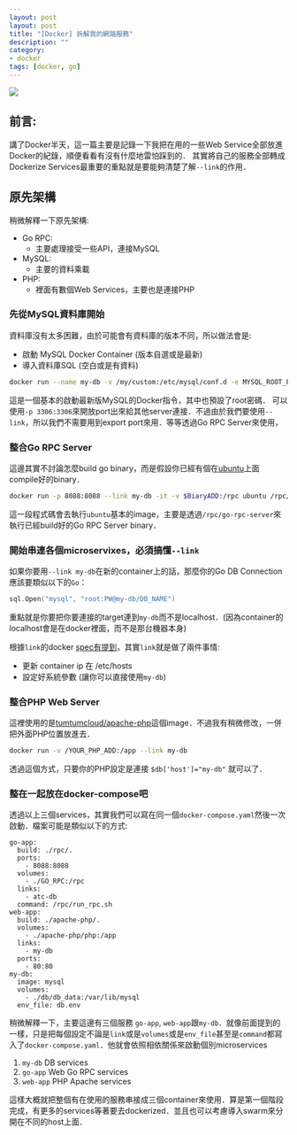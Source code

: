 ```yaml
---
layout: post
layout: post
title: "[Docker] 拆解我的網路服務"
description: ""
category: 
- docker
tags: [docker, go]
---
```


![](http://i.imgur.com/aOSGvV7.jpg)

## 前言:

講了Docker半天，這一篇主要是記錄一下我把在用的一些Web Service全部放進Docker的紀錄，順便看看有沒有什麼地雷怕踩到的． 其實將自己的服務全部轉成Dockerize Services最重要的重點就是要能夠清楚了解`--link`的作用．

## 原先架構

稍微解釋一下原先架構:

- Go RPC:
	- 主要處理接受一些API，連接MySQL
- MySQL:
	- 主要的資料乘載
- PHP:
	- 裡面有數個Web Services，主要也是連接PHP


### 先從MySQL資料庫開始

資料庫沒有太多困難，由於可能會有資料庫的版本不同，所以做法會是:

- 啟動 MySQL Docker Container (版本自選或是最新)
- 導入資料庫SQL (空白或是有資料)


```bash
docker run --name my-db -v /my/custom:/etc/mysql/conf.d -e MYSQL_ROOT_PASSWORD=my-secret-pw -d mysql
```

這是一個基本的啟動最新版MySQL的Docker指令，其中也預設了root密碼． 可以使用`-p 3306:3306`來開放port出來給其他server連接．不過由於我們要使用`--link`，所以我們不需要用到export port來用．等等透過Go RPC Server來使用，


### 整合Go RPC Server

這邊其實不討論怎麼build go binary，而是假設你已經有個在[ubuntu](https://hub.docker.com/_/ubuntu/)上面compile好的binary．

```bash
docker run -p 8088:8088 --link my-db -it -v $BiaryADD:/rpc ubuntu /rpc/go-rpc-server
```

這一段程式碼會去執行`ubuntu`基本的image，主要是透過`/rpc/go-rpc-server`來執行已經build好的Go RPC Server binary．

### 開始串連各個microservixes，必須搞懂`--link` 

如果你要用`--link my-db`在新的container上的話，那麼你的Go DB Connection 應該要類似以下的`Go`：

```go
sql.Open("mysql", "root:PW@my-db/DB_NAME")
```

重點就是你要把你要連接的target連到`my-db`而不是localhost．(因為container的localhost會是在docker裡面，而不是那台機器本身)

根據`link`的docker [spec有提到](https://docs.docker.com/engine/userguide/networking/default_network/dockerlinks/)，其實`link`就是做了兩件事情:

- 更新 container ip 在 /etc/hosts
- 設定好系統參數 (讓你可以直接使用`my-db`)

### 整合PHP Web Server

這裡使用的是[tumtumcloud/apache-php](https://github.com/tutumcloud/apache-php)這個image．不過我有稍微修改，一併把外面PHP位置放進去．

```bash
docker run -v /YOUR_PHP_ADD:/app --link my-db
```

透過這個方式，只要你的PHP設定是連接 `$db['host']="my-db"` 就可以了．


### 整在一起放在docker-compose吧

透過以上三個services，其實我們可以寫在同一個`docker-compose.yaml`然後一次啟動．檔案可能是類似以下的方式:

```
go-app:
  build: ./rpc/.
  ports:
    - 8088:8088
  volumes:
    - ./GO_RPC:/rpc
  links:
    - atc-db
  command: /rpc/run_rpc.sh
web-app:
  build: ./apache-php/.
  volumes:
    - ./apache-php/php:/app
  links:
    - my-db
  ports:
    - 80:80
my-db:
  image: mysql
  volumes:
    - ./db/db_data:/var/lib/mysql
  env_file: db.env
```  


稍微解釋一下，主要這邊有三個服務 `go-app`, `web-app`跟`my-db`．就像前面提到的一樣，只是把每個設定不論是`link`或是`volumes`或是`env_file`甚至是`command`都寫入了`docker-compose.yaml`．他就會依照相依關係來啟動個別microservices

1. `my-db` DB services
2. `go-app` Web Go RPC services
3. `web-app` PHP Apache services

這樣大概就把整個有在使用的服務串接成三個container來使用．算是第一個階段完成，有更多的services等著要去dockerized．並且也可以考慮導入swarm來分開在不同的host上面．

 
